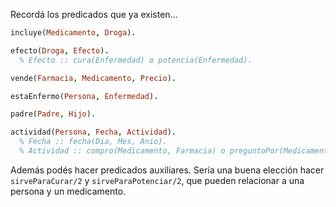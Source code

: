 Recordá los predicados que ya existen...

```prolog
incluye(Medicamento, Droga).

efecto(Droga, Efecto). 
  % Efecto :: cura(Enfermedad) o potencia(Enfermedad).

vende(Farmacia, Medicamento, Precio).

estaEnfermo(Persona, Enfermedad).

padre(Padre, Hijo).

actividad(Persona, Fecha, Actividad).
  % Fecha :: fecha(Dia, Mes, Anio).
  % Actividad :: compro(Medicamento, Farmacia) o preguntoPor(Medicamento, Farmacia)
```

Además podés hacer predicados auxiliares. Sería una buena elección hacer `sirveParaCurar/2` y `sirveParaPotenciar/2`, que pueden relacionar a una persona y un medicamento.
